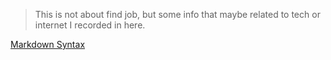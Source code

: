> This is not about find job, but some info that maybe related to tech or internet I recorded in here.

[Markdown Syntax](https://www.markdownguide.org/basic-syntax/)
